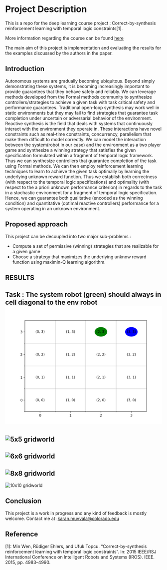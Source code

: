 # Project Description 

This is a repo for the deep learning course project  : Correct-by-synthesis reinforcement learning with temporal logic constraints[1].

More information regarding the course can be found [here](https://sites.google.com/colorado.edu/csci-5922-spring-2020)

The main aim of this project is implementation and evaluating the results for the examples discussed by the authors in the paper. 

## Introduction 

Autonomous systems are gradually becoming ubiquitous. Beyond simply
demonstrating these systems, it is becoming increasingly important to provide guarantees that they behave safely and reliably. We can leverage
methods developed from the Formal methods community to synthesize controllers/strategies to achieve a given task with task critical safety and performance guarantees. Traditional open-loop synthesis may work well in static
environments but they may fail to find strategies that guarantee task completion under uncertain or adversarial behavior of the environment. Reactive synthesis is the field that deals with systems that continuously interact
with the environment they operate in. These interactions have novel constraints such as real-time constraints, concurrency, parallelism that make
them difficult to model correctly. We can model the interaction between the
system(robot in our case) and the environment as a two player game and
synthesize a winning strategy that satisfies the given specification formulated
within a fragment of temporal logic framework. Thus we can synthesize controllers that guarantee completion of the task using Formal methods. We
can then employ reinforcement learning techniques to learn to achieve the
given task optimally by learning the underlying unknown reward function.
Thus we establish both correctness (with respect to the temporal logic specifications) and optimality (with respect to the a priori unknown performance
criterion) in regards to the task in a stochastic environment for a fragment
of temporal logic specification. Hence, we can guarantee both qualitative
(encoded as the winning condition) and quantitative (optimal reactive controllers) performance for a system operating in an unknown environment.

## Proposed approach 

This project can be decoupled into two major sub-problems : 

- Compute a set of permissive (winning) strategies that are realizable for a given game
- Choose a strategy that maximizes the underlying unknow reward function using maximin-Q learning algorithm.

## RESULTS

Task : The system robot (green) should always in cell diagonal to the env robot
![](src/figures_and_gifs/N_4.gif "4x4 gridworld")
----
![](src/figures_and_gifs/N_5.gif "5x5 gridworld")
----
![](src/figures_and_gifs/N_6.gif "6x6 gridworld")
----
![](src/figures_and_gifs/N_8.gif "8x8 gridworld")
----
![](src/figures_and_gifs/N_10.gif "10x10 gridworld")

## Conclusion

This project is a work in progress and any kind of feedback is mostly welcome. Contact me at :karan.muvvala@colorado.edu

## Reference 

[1]: Min Wen, Rüdiger Ehlers, and Ufuk Topcu. “Correct-by-synthesis reinforcement learning with  temporal logic constraints”. In: 2015 IEEE/RSJ International Conference on Intelligent Robots and Systems (IROS). IEEE. 2015, pp. 4983–4990.